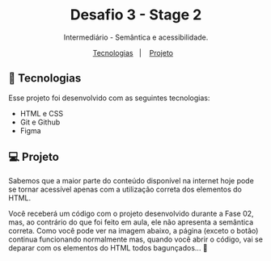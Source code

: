 <h1 align="center"> Desafio 3 - Stage 2 </h1>

<p align="center">
Intermediário - Semântica e acessibilidade. 
</p>

<p align="center">
  <a href="#-tecnologias">Tecnologias</a>&nbsp;&nbsp;&nbsp;|&nbsp;&nbsp;&nbsp;
  <a href="#-projeto">Projeto</a>&nbsp;&nbsp;&nbsp;

<br>


## 🚀 Tecnologias

Esse projeto foi desenvolvido com as seguintes tecnologias:

- HTML e CSS
- Git e Github
- Figma

## 💻 Projeto

Sabemos que a maior parte do conteúdo disponível na internet hoje pode se tornar acessível apenas com a utilização correta dos elementos do HTML.

Você receberá um código com o projeto desenvolvido durante a Fase 02, mas, ao contrário do que foi feito em aula, ele não apresenta a semântica correta.
Como você pode ver na imagem abaixo, a página (exceto o botão) continua funcionando normalmente mas, quando você abrir o código, vai se deparar com os elementos do HTML todos bagunçados... 👀
